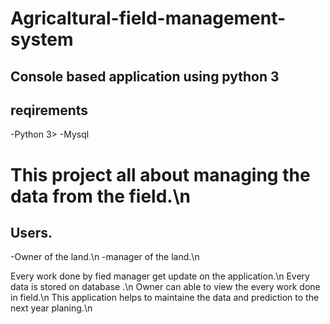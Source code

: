 # Agricaltural-field-management-system
## Console based application using python 3
## reqirements
-Python 3>
-Mysql


# This project all about managing the data from the field.\n


## Users.
-Owner of the land.\n
-manager of the land.\n


Every work done by fied manager get update on the application.\n
Every data is stored on database .\n
Owner can able to view the every work done in field.\n
This application helps to maintaine the data and prediction to the next year planing.\n
